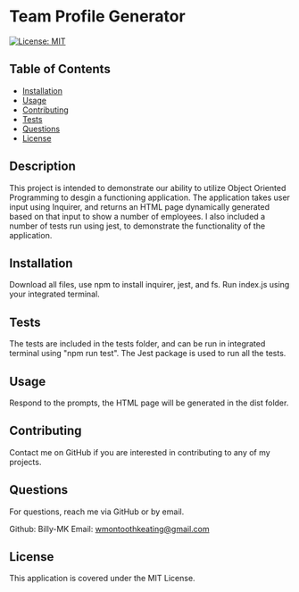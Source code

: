 # Team Profile Generator

[![License: MIT](https://img.shields.io/badge/License-MIT-yellow.svg)](https://opensource.org/licenses/MIT)

## Table of Contents

 - [Installation](#installation)
 - [Usage](#usage)
 - [Contributing](#contributing)
 - [Tests](#tests)
 - [Questions](#questions)
 - [License](#license)

## Description

This project is intended to demonstrate our ability to utilize Object Oriented Programming to desgin a functioning application. The application takes user input using Inquirer, and returns an HTML page dynamically generated based on that input to show a number of employees. I also included a number of tests run using jest, to demonstrate the functionality of the application.

## Installation

Download all files, use npm to install inquirer, jest, and fs. Run index.js using your integrated terminal.

## Tests

The tests are included in the tests folder, and can be run in integrated terminal using "npm run test". The Jest package is used to run all the tests.

## Usage

Respond to the prompts, the HTML page will be generated in the dist folder.

## Contributing

Contact me on GitHub if you are interested in contributing to any of my projects.

## Questions

For questions, reach me via GitHub or by email.

Github: Billy-MK
Email: wmontoothkeating@gmail.com

## License

This application is covered under the MIT License.